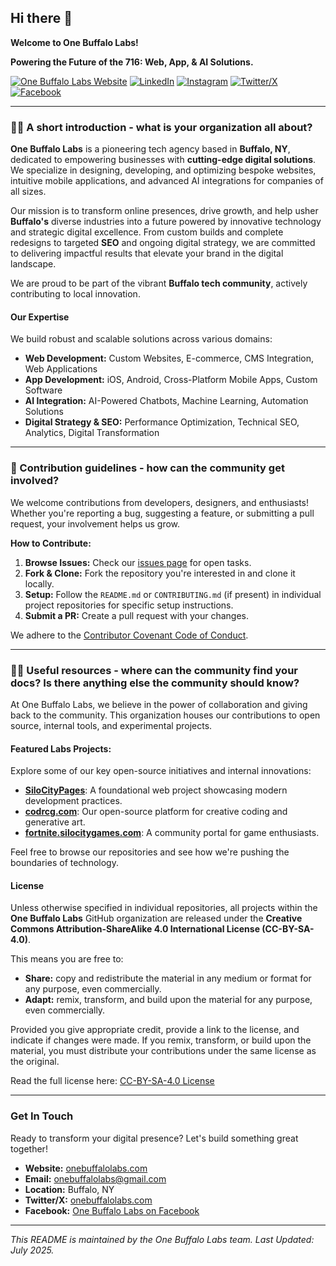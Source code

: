 ## Hi there 👋

**Welcome to One Buffalo Labs!**

**Powering the Future of the 716: Web, App, & AI Solutions.**

[![One Buffalo Labs Website](https://img.shields.io/badge/Visit_Our_Website-onebuffalolabs.com-blue?style=for-the-badge&logo=vercel)](https://onebuffalolabs.com)
[![LinkedIn](https://img.shields.io/badge/Connect_on_LinkedIn-blue?style=for-the-badge&logo=linkedin)](https://www.linkedin.com/company/one-buffalo-labs)
[![Instagram](https://img.shields.io/badge/Follow_on_Instagram-purple?style=for-the-badge&logo=instagram)](https://www.instagram.com/onebuffalolabs/)
[![Twitter/X](https://img.shields.io/badge/Follow_on_X-black?style=for-the-badge&logo=x)](http://onebuffalolabs.com/) <!-- Using the website as the X link for now -->
[![Facebook](https://img.shields.io/badge/Find_us_on_Facebook-blue?style=for-the-badge&logo=facebook)](https://www.facebook.com/profile.php?id=61578291081644)

---

### 🙋‍♀️ A short introduction - what is your organization all about?

**One Buffalo Labs** is a pioneering tech agency based in **Buffalo, NY**, dedicated to empowering businesses with **cutting-edge digital solutions**. We specialize in designing, developing, and optimizing bespoke websites, intuitive mobile applications, and advanced AI integrations for companies of all sizes.

Our mission is to transform online presences, drive growth, and help usher **Buffalo's** diverse industries into a future powered by innovative technology and strategic digital excellence. From custom builds and complete redesigns to targeted **SEO** and ongoing digital strategy, we are committed to delivering impactful results that elevate your brand in the digital landscape.

We are proud to be part of the vibrant **Buffalo tech community**, actively contributing to local innovation.

#### Our Expertise

We build robust and scalable solutions across various domains:

-   **Web Development:** Custom Websites, E-commerce, CMS Integration, Web Applications
-   **App Development:** iOS, Android, Cross-Platform Mobile Apps, Custom Software
-   **AI Integration:** AI-Powered Chatbots, Machine Learning, Automation Solutions
-   **Digital Strategy & SEO:** Performance Optimization, Technical SEO, Analytics, Digital Transformation

---

### 🌈 Contribution guidelines - how can the community get involved?

We welcome contributions from developers, designers, and enthusiasts! Whether you're reporting a bug, suggesting a feature, or submitting a pull request, your involvement helps us grow.

**How to Contribute:**

1.  **Browse Issues:** Check our [issues page](https://github.com/OneBuffaloLabs/.github/issues) for open tasks.
2.  **Fork & Clone:** Fork the repository you're interested in and clone it locally.
3.  **Setup:** Follow the `README.md` or `CONTRIBUTING.md` (if present) in individual project repositories for specific setup instructions.
4.  **Submit a PR:** Create a pull request with your changes.

We adhere to the [Contributor Covenant Code of Conduct](https://www.contributor-covenant.org/version/2/1/code_of_conduct.html).

---

### 👩‍💻 Useful resources - where can the community find your docs? Is there anything else the community should know?

At One Buffalo Labs, we believe in the power of collaboration and giving back to the community. This organization houses our contributions to open source, internal tools, and experimental projects.

#### Featured Labs Projects:

Explore some of our key open-source initiatives and internal innovations:

-   **[SiloCityPages](https://github.com/SiloCityLabs/SiloCityPages)**: A foundational web project showcasing modern development practices.
-   **[codrcg.com](https://github.com/SiloCityLabs/codrcg.com)**: Our open-source platform for creative coding and generative art.
-   **[fortnite.silocitygames.com](https://github.com/SiloCityLabs/fortnite.silocitygames.com)**: A community portal for game enthusiasts.

Feel free to browse our repositories and see how we're pushing the boundaries of technology.

#### License

Unless otherwise specified in individual repositories, all projects within the **One Buffalo Labs** GitHub organization are released under the **Creative Commons Attribution-ShareAlike 4.0 International License (CC-BY-SA-4.0)**.

This means you are free to:
-   **Share:** copy and redistribute the material in any medium or format for any purpose, even commercially.
-   **Adapt:** remix, transform, and build upon the material for any purpose, even commercially.

Provided you give appropriate credit, provide a link to the license, and indicate if changes were made. If you remix, transform, or build upon the material, you must distribute your contributions under the same license as the original.

Read the full license here: [CC-BY-SA-4.0 License](https://creativecommons.org/licenses/by-sa/4.0/)

---

### Get In Touch

Ready to transform your digital presence? Let's build something great together!

-   **Website:** [onebuffalolabs.com](https://onebuffalolabs.com)
-   **Email:** [onebuffalolabs@gmail.com](mailto:onebuffalolabs@gmail.com)
-   **Location:** Buffalo, NY
-   **Twitter/X:** [onebuffalolabs.com](http://onebuffalolabs.com/)
-   **Facebook:** [One Buffalo Labs on Facebook](https://www.facebook.com/profile.php?id=61578291081644)

---

*This README is maintained by the One Buffalo Labs team. Last Updated: July 2025.*
